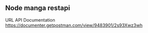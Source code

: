 ## Node manga restapi

URL API Documentation
https://documenter.getpostman.com/view/9483901/2s93Xwz3wh
